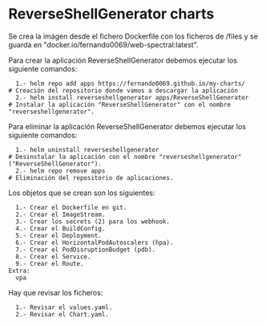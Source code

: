 # ReverseShellGenerator charts

Se crea la imágen desde el fichero Dockerfile con los ficheros de /files y se guarda en "docker.io/fernando0069/web-spectral:latest".

Para crear la aplicación ReverseShellGenerator debemos ejecutar los siguiente comandos:
```
  1.- helm repo add apps https://fernando0069.github.io/my-charts/         # Creación del repositorio donde vamos a descargar la aplicación
  2.- helm install reverseshellgenerator apps/ReverseShellGenerator        # Instalar la aplicación "ReverseShellGenerator" con el nombre "reverseshellgenerator".
```

Para eliminar la aplicación ReverseShellGenerator debemos ejecutar los siguiente comandos:
```
  1.- helm uninstall reverseshellgenerator                             # Desinstalar la aplicación con el nombre "reverseshellgenerator" ("ReverseShellGenerator").
  2.- helm repo remove apps                                            # Eliminación del repositorio de aplicaciones.
```

Los objetos que se crean son los siguientes:
```
  1.- Crear el Dockerfile en git.
  2.- Crear el ImageStream.
  3.- Crear los secrets (2) para los webhook.
  4.- Crear el BuildConfig.
  5.- Crear el Deployment.
  6.- Crear el HorizontalPodAutoscalers (hpa).
  7.- Crear el PodDisruptionBudget (pdb).
  8.- Crear el Service.
  9.- Crear el Route.
Extra:
  vpa
```




Hay que revisar los ficheros:
```
  1.- Revisar el values.yaml.
  2.- Revisar el Chart.yaml.
```
